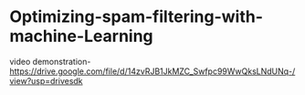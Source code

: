 # Optimizing-spam-filtering-with-machine-Learning
video demonstration-https://drive.google.com/file/d/14zvRJB1JkMZC_Swfpc99WwQksLNdUNq-/view?usp=drivesdk
